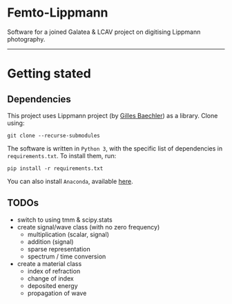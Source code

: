 # Femto-Lippmann
Software for a joined Galatea & LCAV project on digitising Lippmann photography.

---
# Getting stated

## Dependencies

This project uses Lippmann project 
(by [Gilles Baechler](http://lcav.epfl.ch/people/Gilles_Baechler)) as a library. 
Clone using:
```
git clone --recurse-submodules 
```

The software is written in `Python 3`, with the specific list of dependencies in 
`requirements.txt`. To install them, run:
```
pip install -r requirements.txt
```

You can also install `Anaconda`, available [here](https://www.anaconda.com).


## TODOs

 - switch to using tmm & scipy.stats
 - create signal/wave class (with no zero frequency)
    - multiplication (scalar, signal)
    - addition (signal)
    - sparse representation
    - spectrum / time conversion
 - create a material class 
    - index of refraction
    - change of index
    - deposited energy
    - propagation of wave 
